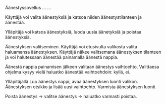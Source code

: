 
Äänestyssovellus ... ...

Käyttäjä voi valita äänestyksiä ja katsoa niiden äänestystilanteen ja äänestää.

Ylläpitäjä voi katsoa äänestyksiä, luoda uusia äänetyksiä ja poistaa äänestyksiä.



Äänestyksen valitseminen. Käyttäjä voi etusivulta valikosta valita haluamansa äänestyksen.
Käyttäjä näkee valitsemana äänestyksen tilanteen ja voi halutessaan äänestää painamalla äänestä nappia.

Äänestä nappia painamisen jälkeen valitaan äänestys vaihtoehto. Valittaesa ohjelma kysyy vielä haluatko äänestää vaihtoehdoin: kyllä, ei.


Ylläpitäjällä
Luo äänestys nappi, avaa äänestyksen luonti valikon. Äänestyksen otsikko ja lisää uusi vaihtoehto. Varmista äänestyksen luonti.

Poista äänestys -> valitse äänestys -> haluatko varmasti poistaa.